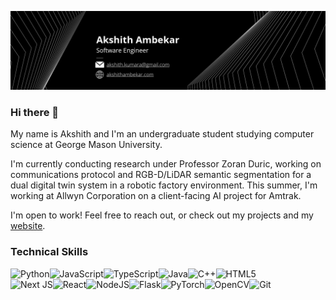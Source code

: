 ![Header](./github-header-image.png)

### Hi there 👋

<p>My name is Akshith and I'm an undergraduate student studying computer science at George Mason University.

I'm currently conducting research under Professor Zoran Duric, working on communications protocol and RGB-D/LiDAR semantic segmentation for a dual digital twin system in a robotic factory environment. This summer, I'm working at Allwyn Corporation on a client-facing AI project for Amtrak.

<p>I'm open to work! Feel free to reach out, or check out my projects and my <a href="https://akshithambekar.com" target="_blank">website</a>.

### Technical Skills

![Python](https://img.shields.io/badge/python-3670A0?style=for-the-badge&logo=python&logoColor=ffdd54)![JavaScript](https://img.shields.io/badge/javascript-%23323330.svg?style=for-the-badge&logo=javascript&logoColor=%23F7DF1E)![TypeScript](https://img.shields.io/badge/typescript-%23007ACC.svg?style=for-the-badge&logo=typescript&logoColor=white)![Java](https://img.shields.io/badge/java-%23ED8B00.svg?style=for-the-badge&logo=openjdk&logoColor=white)![C++](https://img.shields.io/badge/c++-%2300599C.svg?style=for-the-badge&logo=c%2B%2B&logoColor=white)![HTML5](https://img.shields.io/badge/html5-%23E34F26.svg?style=for-the-badge&logo=html5&logoColor=white)
<br>
![Next JS](https://img.shields.io/badge/Next-black?style=for-the-badge&logo=next.js&logoColor=white)![React](https://img.shields.io/badge/react-%2320232a.svg?style=for-the-badge&logo=react&logoColor=%2361DAFB)![NodeJS](https://img.shields.io/badge/node.js-6DA55F?style=for-the-badge&logo=node.js&logoColor=white)![Flask](https://img.shields.io/badge/flask-%23000.svg?style=for-the-badge&logo=flask&logoColor=white)![PyTorch](https://img.shields.io/badge/PyTorch-%23EE4C2C.svg?style=for-the-badge&logo=PyTorch&logoColor=white)![OpenCV](https://img.shields.io/badge/opencv-%23white.svg?style=for-the-badge&logo=opencv&logoColor=white)![Git](https://img.shields.io/badge/git-%23F05033.svg?style=for-the-badge&logo=git&logoColor=white)
